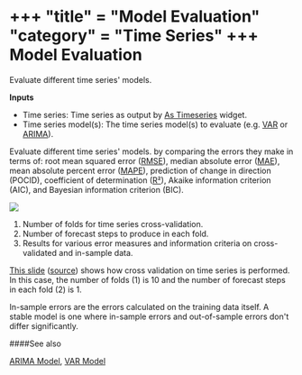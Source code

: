 +++
"title" = "Model Evaluation"
"category" = "Time Series"
+++
Model Evaluation
================

Evaluate different time series' models.

**Inputs**

- Time series: Time series as output by [As Timeseries](../as_timeseries/) widget.
- Time series model(s): The time series model(s) to evaluate (e.g. [VAR](../var/) or [ARIMA](../arima/)).

Evaluate different time series' models. by comparing the errors they make in terms of: root mean squared error ([RMSE](https://en.wikipedia.org/wiki/Root-mean-square_deviation)), median absolute error ([MAE](https://en.wikipedia.org/wiki/Mean_absolute_error)), mean absolute percent error ([MAPE](https://en.wikipedia.org/wiki/Mean_absolute_percentage_error)), prediction of change in direction (POCID), coefficient of determination ([R²](https://en.wikipedia.org/wiki/Coefficient_of_determination)), Akaike information criterion (AIC), and Bayesian information criterion (BIC).

![](../images/model-evaluation-stamped.png)

1. Number of folds for time series cross-validation.
2. Number of forecast steps to produce in each fold.
3. Results for various error measures and information criteria on cross-validated and in-sample data.

[This slide](https://image.slidesharecdn.com/granada-140207061551-phpapp01/95/automatic-time-series-forecasting-71-638.jpg?cb=1392426574) ([source](http://www.slideshare.net/hyndman/automatic-time-series-forecasting)) shows how cross validation on time series is performed. In this case, the number of folds (1) is 10 and the number of forecast steps in each fold (2) is 1.

In-sample errors are the errors calculated on the training data itself. A stable model is one where in-sample errors and out-of-sample errors don't differ significantly.

####See also

[ARIMA Model](../arima/), [VAR Model](../var/)
